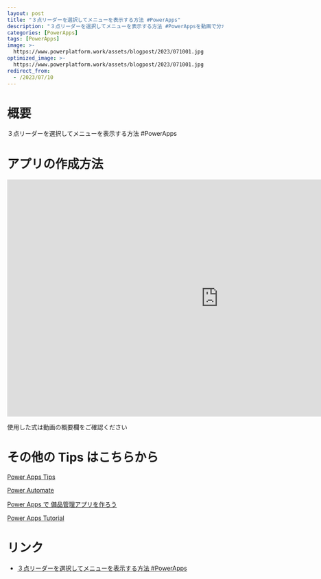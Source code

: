 ```yaml
---
layout: post
title: "３点リーダーを選択してメニューを表示する方法 #PowerApps"
description: "３点リーダーを選択してメニューを表示する方法 #PowerAppsを動画で分かりやすく解説"
categories: [PowerApps]
tags: [PowerApps]
image: >-
  https://www.powerplatform.work/assets/blogpost/2023/071001.jpg
optimized_image: >-
  https://www.powerplatform.work/assets/blogpost/2023/071001.jpg
redirect_from:
  - /2023/07/10
---
```



#  概要

３点リーダーを選択してメニューを表示する方法 #PowerApps


# アプリの作成方法

<iframe width="983" height="553" src="https://www.youtube.com/embed/_iHLGmfB8AU" title="YouTube video player" frameborder="0" allow="accelerometer; autoplay; clipboard-write; encrypted-media; gyroscope; picture-in-picture" allowfullscreen></iframe>


使用した式は動画の概要欄をご確認ください


# その他の Tips はこちらから

[Power Apps Tips](https://www.youtube.com/watch?v=VrAQf3JQ7yM&list=PLVhFi1fb3DqakSLVMn22DDcySXh9jtzi- )


[Power Automate](https://www.youtube.com/watch?v=-YnJYT0ASEM&list=PLVhFi1fb3Dqbzic6GieqnLFgD3aTj-eHA)


[Power Apps で 備品管理アプリを作ろう](https://www.youtube.com/playlist?list=PLVhFi1fb3DqZM3HKb8Hea6XEL96990Fyn)


[Power Apps Tutorial](https://www.youtube.com/playlist?list=PLVhFi1fb3DqalxpL974VvAJvV4iWoSbe_)


# リンク


- [３点リーダーを選択してメニューを表示する方法 #PowerApps](https://www.youtube.com/watch?v=_iHLGmfB8AU)

